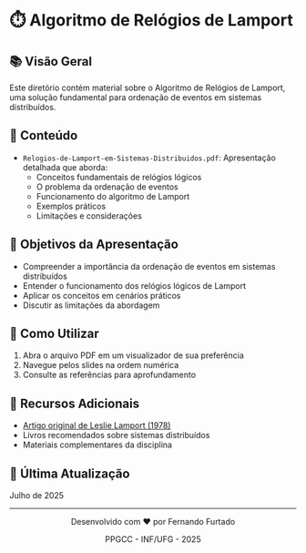# ⏱️ Algoritmo de Relógios de Lamport

## 📚 Visão Geral
Este diretório contém material sobre o Algoritmo de Relógios de Lamport, uma solução fundamental para ordenação de eventos em sistemas distribuídos.

## 📄 Conteúdo
- `Relogios-de-Lamport-em-Sistemas-Distribuidos.pdf`: Apresentação detalhada que aborda:
  - Conceitos fundamentais de relógios lógicos
  - O problema da ordenação de eventos
  - Funcionamento do algoritmo de Lamport
  - Exemplos práticos
  - Limitações e considerações

## 🎯 Objetivos da Apresentação
- Compreender a importância da ordenação de eventos em sistemas distribuídos
- Entender o funcionamento dos relógios lógicos de Lamport
- Aplicar os conceitos em cenários práticos
- Discutir as limitações da abordagem

## 📖 Como Utilizar
1. Abra o arquivo PDF em um visualizador de sua preferência
2. Navegue pelos slides na ordem numérica
3. Consulte as referências para aprofundamento

## 🔗 Recursos Adicionais
- [Artigo original de Leslie Lamport (1978)](https://lamport.azurewebsites.net/pubs/time-clocks.pdf)
- Livros recomendados sobre sistemas distribuídos
- Materiais complementares da disciplina

## 📅 Última Atualização
Julho de 2025


---

<div align="center">
  <p>Desenvolvido com ❤️ por Fernando Furtado</p>
  <p>PPGCC - INF/UFG - 2025</p>
</div>